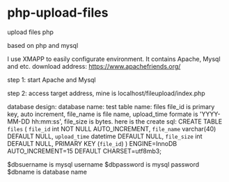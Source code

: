 # php-upload-files
upload files php

based on php and mysql

I use XMAPP to easily configurate environment. It contains Apache, Mysql and etc.
download address: https://www.apachefriends.org/

step 1:
start Apache and Mysql

step 2:
access target address, mine is localhost/fileupload/index.php

database design:
database name: test
table name: files
file_id is primary key, auto increment,
file_name is file name,
upload_time formate is 'YYYY-MM-DD hh:mm:ss',
file_size is bytes.
here is the create sql:
CREATE TABLE `files` (
  `file_id` int NOT NULL AUTO_INCREMENT,
  `file_name` varchar(40) DEFAULT NULL,
  `upload_time` datetime DEFAULT NULL,
  `file_size` int DEFAULT NULL,
  PRIMARY KEY (`file_id`)
) ENGINE=InnoDB AUTO_INCREMENT=15 DEFAULT CHARSET=utf8mb3;

$dbsuername is mysql username
$dbpassword is mysql password
$dbname is database name
